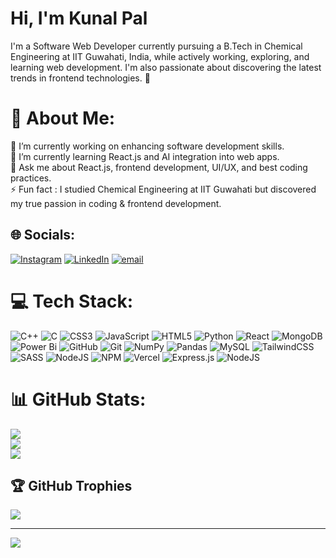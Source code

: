 # Hi, I'm Kunal Pal

I'm a Software Web Developer currently pursuing a B.Tech in Chemical Engineering at IIT Guwahati, India, while actively working, exploring, and learning web development. I'm also passionate about discovering the latest trends in frontend technologies. 🚀


# 💫 About Me:
🔭 I’m currently working on enhancing software development skills.<br> 🌱 I’m currently learning React.js and AI integration into web apps.<br>💬 Ask me about React.js, frontend development, UI/UX, and best coding practices.<br>⚡ Fun fact : I studied Chemical Engineering at IIT Guwahati but discovered my true passion in coding & frontend development.


## 🌐 Socials:
[![Instagram](https://img.shields.io/badge/Instagram-%23E4405F.svg?logo=Instagram&logoColor=white)](https://instagram.com/kunal_pal_130) [![LinkedIn](https://img.shields.io/badge/LinkedIn-%230077B5.svg?logo=linkedin&logoColor=white)](https://linkedin.com/in/kunal-pal-5b4963226) [![email](https://img.shields.io/badge/Email-D14836?logo=gmail&logoColor=white)](mailto:palk27530@gmail.com) 

# 💻 Tech Stack:
![C++](https://img.shields.io/badge/c++-%2300599C.svg?style=for-the-badge&logo=c%2B%2B&logoColor=white) ![C](https://img.shields.io/badge/c-%2300599C.svg?style=for-the-badge&logo=c&logoColor=white) ![CSS3](https://img.shields.io/badge/css3-%231572B6.svg?style=for-the-badge&logo=css3&logoColor=white) ![JavaScript](https://img.shields.io/badge/javascript-%23323330.svg?style=for-the-badge&logo=javascript&logoColor=%23F7DF1E) ![HTML5](https://img.shields.io/badge/html5-%23E34F26.svg?style=for-the-badge&logo=html5&logoColor=white) ![Python](https://img.shields.io/badge/python-3670A0?style=for-the-badge&logo=python&logoColor=ffdd54) ![React](https://img.shields.io/badge/react-%2320232a.svg?style=for-the-badge&logo=react&logoColor=%2361DAFB) ![MongoDB](https://img.shields.io/badge/MongoDB-%234ea94b.svg?style=for-the-badge&logo=mongodb&logoColor=white) ![Power Bi](https://img.shields.io/badge/power_bi-F2C811?style=for-the-badge&logo=powerbi&logoColor=black) ![GitHub](https://img.shields.io/badge/github-%23121011.svg?style=for-the-badge&logo=github&logoColor=white) ![Git](https://img.shields.io/badge/git-%23F05033.svg?style=for-the-badge&logo=git&logoColor=white) ![NumPy](https://img.shields.io/badge/numpy-%23013243.svg?style=for-the-badge&logo=numpy&logoColor=white) ![Pandas](https://img.shields.io/badge/pandas-%23150458.svg?style=for-the-badge&logo=pandas&logoColor=white) ![MySQL](https://img.shields.io/badge/mysql-4479A1.svg?style=for-the-badge&logo=mysql&logoColor=white) ![TailwindCSS](https://img.shields.io/badge/tailwindcss-%2338B2AC.svg?style=for-the-badge&logo=tailwind-css&logoColor=white) ![SASS](https://img.shields.io/badge/SASS-hotpink.svg?style=for-the-badge&logo=SASS&logoColor=white) ![NodeJS](https://img.shields.io/badge/node.js-6DA55F?style=for-the-badge&logo=node.js&logoColor=white) ![NPM](https://img.shields.io/badge/NPM-%23CB3837.svg?style=for-the-badge&logo=npm&logoColor=white) ![Vercel](https://img.shields.io/badge/vercel-%23000000.svg?style=for-the-badge&logo=vercel&logoColor=white) ![Express.js](https://img.shields.io/badge/express.js-%23404d59.svg?style=for-the-badge&logo=express&logoColor=%2361DAFB) ![NodeJS](https://img.shields.io/badge/node.js-6DA55F?style=for-the-badge&logo=node.js&logoColor=white)
# 📊 GitHub Stats:
![](https://github-readme-stats.vercel.app/api?username=kunal90803&theme=dark&hide_border=false&include_all_commits=true&count_private=true)<br/>
![](https://nirzak-streak-stats.vercel.app/?user=kunal90803&theme=dark&hide_border=false)<br/>
![](https://github-readme-stats.vercel.app/api/top-langs/?username=kunal90803&theme=dark&hide_border=false&include_all_commits=true&count_private=true&layout=compact)

## 🏆 GitHub Trophies
![](https://github-profile-trophy.vercel.app/?username=kunal90803&theme=transparent&no-frame=false&no-bg=false&margin-w=4)

---
[![](https://visitcount.itsvg.in/api?id=kunal90803&icon=0&color=0)](https://visitcount.itsvg.in)

<!-- Proudly created with GPRM ( https://gprm.itsvg.in ) -->
